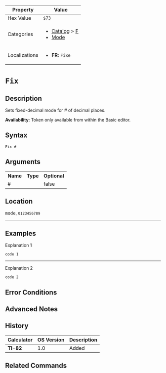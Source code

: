 | Property      | Value |
|---------------|-------|
| Hex Value     | `$73`|
| Categories    | <ul><li>[Catalog](<../categories/Catalog.md>) > [F](<../categories/Catalog.md#F>)</li><li>[Mode](<../categories/Mode.md>)</li></ul> |
| Localizations | <ul><li><b>FR</b>: `Fixe `</li></ul> |

# `Fix `

## Description
Sets fixed-decimal mode for # of decimal places.


<b>Availability</b>: Token only available from within the Basic editor.

## Syntax
`Fix #`

## Arguments
<table>
<tr><th>Name</th><th>Type</th><th>Optional</th></tr>

<tr><td>#</td><td></td><td>false</td></tr>

</table>

## Location
<kbd>mode</kbd>, `0123456789`
<hr>

## Examples

Explanation 1
```ti-basic
code 1
```
---
Explanation 2
```ti-basic
code 2
```

## Error Conditions


## Advanced Notes


## History
| Calculator | OS Version | Description |
|------------|------------|-------------|
| <b>TI-82</b> | 1.0 | Added

## Related Commands

    
